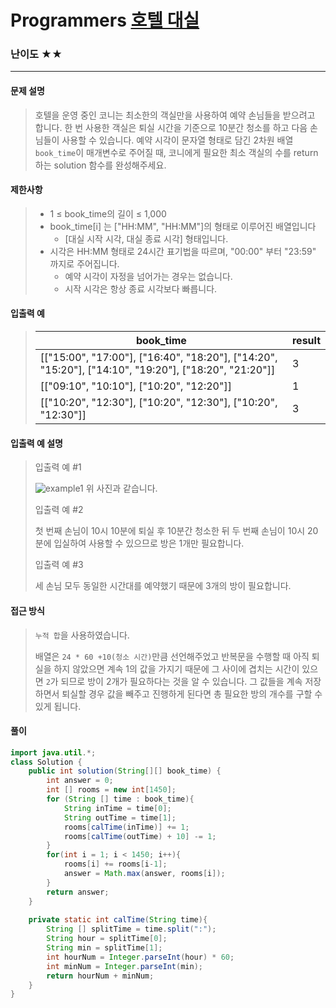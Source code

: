 # Programmers [호텔 대실](https://school.programmers.co.kr/learn/courses/30/lessons/155651)

### 난이도 ★★

---

#### 문제 설명

> 호텔을 운영 중인 코니는 최소한의 객실만을 사용하여 예약 손님들을 받으려고 합니다. 한 번 사용한 객실은 퇴실 시간을 기준으로 10분간 청소를 하고 다음 손님들이 사용할 수 있습니다.
>예약 시각이 문자열 형태로 담긴 2차원 배열 `book_time`이 매개변수로 주어질 때, 코니에게 필요한 최소 객실의 수를 return 하는 solution 함수를 완성해주세요.

#### 제한사항

>- 1 ≤ book_time의 길이 ≤ 1,000
>  - book_time[i] 는 ["HH:MM", "HH:MM"]의 형태로 이루어진 배열입니다
>    - [대실 시작 시각, 대실 종료 시각] 형태입니다.
>  - 시각은 HH:MM 형태로 24시간 표기법을 따르며, "00:00" 부터 "23:59" 까지로 주어집니다.
>    - 예약 시각이 자정을 넘어가는 경우는 없습니다.
>    - 시작 시각은 항상 종료 시각보다 빠릅니다.

#### 입출력 예

> | book_time                                                    | result |
> | ------------------------------------------------------------ | ------ |
> | [["15:00", "17:00"], ["16:40", "18:20"], ["14:20", "15:20"], ["14:10", "19:20"], ["18:20", "21:20"]] | 3      |
> | [["09:10", "10:10"], ["10:20", "12:20"]]                     | 1      |
> | [["10:20", "12:30"], ["10:20", "12:30"], ["10:20", "12:30"]] | 3      |

#### 입출력 예 설명

>입출력 예 #1
>
>![example1](https://user-images.githubusercontent.com/62426665/199907266-561e3b75-84eb-4da1-930c-a6ac8fa82a79.png)
>위 사진과 같습니다.
>
>입출력 예 #2
>
>첫 번째 손님이 10시 10분에 퇴실 후 10분간 청소한 뒤 두 번째 손님이 10시 20분에 입실하여 사용할 수 있으므로 방은 1개만 필요합니다.
>
>입출력 예 #3
>
>세 손님 모두 동일한 시간대를 예약했기 때문에 3개의 방이 필요합니다.

#### 접근 방식

> `누적 합`을 사용하였습니다.
>
> 배열은 `24 * 60 +10(청소 시간)`만큼 선언해주었고 반복문을 수행할 때 아직 퇴실을 하지 않았으면 계속 1의 값을 가지기 때문에 그 사이에 겹치는 시간이 있으면 `2`가 되므로 방이 2개가 필요하다는 것을 알 수 있습니다. 그 값들을 계속 저장하면서 퇴실할 경우 값을 빼주고 진행하게 된다면 총 필요한 방의 개수를 구할 수 있게 됩니다.

#### 풀이

```java
import java.util.*;
class Solution {
    public int solution(String[][] book_time) {
        int answer = 0;
        int [] rooms = new int[1450];
        for (String [] time : book_time){
            String inTime = time[0];
            String outTime = time[1];
            rooms[calTime(inTime)] += 1;
            rooms[calTime(outTime) + 10] -= 1;
        }
        for(int i = 1; i < 1450; i++){
            rooms[i] += rooms[i-1];
            answer = Math.max(answer, rooms[i]);
        }
        return answer;
    }
    
    private static int calTime(String time){
        String [] splitTime = time.split(":");
        String hour = splitTime[0];
        String min = splitTime[1];
        int hourNum = Integer.parseInt(hour) * 60;
        int minNum = Integer.parseInt(min);
        return hourNum + minNum;
    }
}
```

